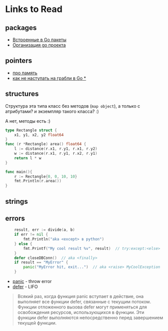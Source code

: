 # Links to Read

## packages
- [Встроенные в Go пакеты](https://golang.org/pkg/.)
- [Организация go проекта](https://golang.org/doc/code.html)
## pointers
- [про память](https://stepik.org/lesson/266497/step/1?auth=login&unit=247452)
- [как не наступать на грабли в Go *](https://habr.com/ru/post/325468/)
## structures

Структура эта типа класс без методов (`map object`), а только с атрибутами? и экземпляр такого класса? :)

А нет, методы есть :)

```go
type Rectangle struct {
    x1, y1, x2, y2 float64
}
func (r *Rectangle) area() float64 {
    l := distance(r.x1, r.y1, r.x1, r.y2)
    w := distance(r.x1, r.y1, r.x2, r.y1)
    return l * w
}

func main(){
    r := Rectangle{0, 0, 10, 10}
    fmt.Println(r.area())
}
```
## strings

## errors

```go
    result, err := divide(a, b)
	if err != nil {
		fmt.Println("aka <except> в python")
	} else {
		fmt.Printf("My cool result %v", result)  // try:except:<else> 
	}
    defer closeDBConn()  // aka <finally>
    if result == "MyError" {
        panic("MyError hit, exit...")  // aka <raise> MyCoolException
    }
```

- [panic](https://stepik.org/lesson/264473/step/5?unit=245397) - throw error
- [defer](https://stepik.org/lesson/264473/step/7?unit=245397) - LIFO

> Всякий раз, когда функция panic вступает в действие, она выполняет все функции defer, связанные с текущим потоком. Функции отложенного вызова defer могут применяться для освобождения ресурсов, использующихся в функции. Эти функции defer выполняются непосредственно перед завершением текущей функции.
